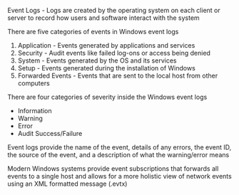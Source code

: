Event Logs - Logs are created by the operating system on each client or server to record how users and software interact with the system

There are five categories of events in Windows event logs
1. Application - Events generated by applications and services
2. Security - Audit events like failed log-ons or access being denied
3. System - Events generated by the OS and its services
4. Setup - Events generated during the installation of Windows
5. Forwarded Events - Events that are sent to the local host from other computers

There are four categories of severity inside the Windows event logs
- Information
- Warning
- Error
- Audit Success/Failure

Event logs provide the name of the event, details of any errors, the event ID, the source of the event, and a description of what the warning/error means

Modern Windows systems provide event subscriptions that forwards all events to a single host and allows for a more holistic view of network events using an XML formatted message (.evtx)


